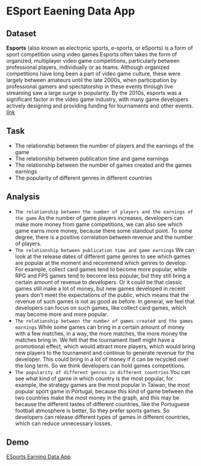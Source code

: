# ESport Eaening Data App
##  Dataset
**Esports** (also known as electronic sports, e-sports, or eSports) is a form of sport competition using video games.Esports often takes the form of organized, multiplayer video game competitions, particularly between professional players, individually or as teams. Although organized competitions have long been a part of video game culture, these were largely between amateurs until the late 2000s, when participation by professional gamers and spectatorship in these events through live streaming saw a large surge in popularity. By the 2010s, esports was a significant factor in the video game industry, with many game developers actively designing and providing funding for tournaments and other events.
[link](https://www.kaggle.com/datasets/rushikeshhiray/esport-earnings)
## Task
- The relationship between the number of players and the earnings of the game
- The relationship between publication time and game earnings
- The relationship between the number of games created and the games earnings
- The popularity of different genres in different countries
## Analysis
- `The relationship between the number of players and the earnings of the game`
As the number of game players increases, developers can make more money from game competitions,  we can also see which game earns more money, because there some standout point. To some degree, there is a positive correlation between revenue and the number of players.
- `The relationship between publication time and game earnings`
We can look at the release dates of different game genres to see which games are popular at the moment and recommend which genres to develop. For example, collect card games tend to become more popular, while RPG and FPS games tend to become less popular, but they still bring a certain amount of revenue to developers. Or it could be that classic games still make a lot of money, but new games developed in recent years don't meet the expectations of the public, which means that the revenue of such games is not as good as before. In general, we feel that developers can focus on such games, like collect card games, which may become more and more popular.
- `The relationship between the number of games created and the games earnings`
While some games can bring in a certain amount of money with a few matches, in a way, the more matches, the more money the matches bring in. We felt that the tournament itself might have a promotional effect, which would attract more players, which would bring new players to the tournament and continue to generate revenue for the developer. This could bring in a lot of money if it can be recycled over the long term. So we think developers can hold games competitions.
- `The popularity of different genres in different countries`
You can see what kind of game in which country is the most popular, for example, the strategy games are the most popular in Taiwan, the most popular sport game in Portugal, because this kind of game between the two countries make the most money in the graph, and this may be because the different tastes of different countries, like the Portuguese football atmosphere is better, So they prefer sports games. So developers can release different types of games in different countries, which can reduce unnecessary losses.
## Demo
[ESports Earning Data App](https://trafalgarzhao-final-esport-earnings-mh5d63.streamlit.app/)